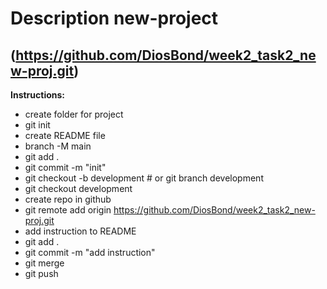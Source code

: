 # Description new-project 
## (https://github.com/DiosBond/week2_task2_new-proj.git)

**Instructions:**
- create folder for project
- git init
- create README file
- branch -M main
- git add .
- git commit -m "init"
- git checkout -b development # or git branch development
- git checkout development
- create repo in github
- git remote add origin https://github.com/DiosBond/week2_task2_new-proj.git
- add instruction to README
- git add .
- git commit -m "add instruction"
- git merge
- git push